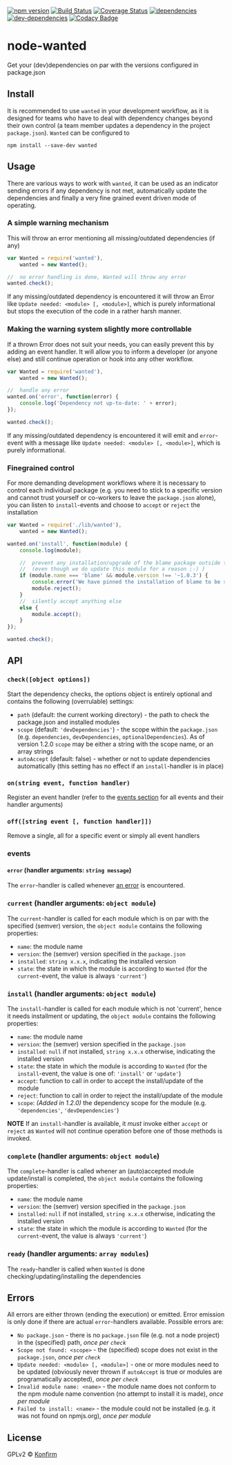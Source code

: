 [![npm version](https://badge.fury.io/js/wanted.svg)](http://badge.fury.io/js/wanted)
[![Build Status](https://travis-ci.org/konfirm/node-wanted.svg?branch=master)](https://travis-ci.org/konfirm/node-wanted)
[![Coverage Status](https://coveralls.io/repos/konfirm/node-wanted/badge.svg?branch=master)](https://coveralls.io/r/konfirm/node-wanted?branch=master)
[![dependencies](https://david-dm.org/konfirm/node-wanted.svg)](https://david-dm.org/konfirm/node-wanted#info=dependencies)
[![dev-dependencies](https://david-dm.org/konfirm/node-wanted/dev-status.svg)](https://david-dm.org/konfirm/node-wanted#info=devDependencies)
[![Codacy Badge](https://www.codacy.com/project/badge/cc8e3b668fc6495fbeb7117fdaa61f76)](https://www.codacy.com/app/rogier/node-wanted)

# node-wanted
Get your (dev)dependencies on par with the versions configured in package.json

## Install
It is recommended to use `wanted` in your development workflow, as it is designed for teams who have to deal with dependency changes beyond their own control (a team member updates a dependency in the project `package.json`). `Wanted` can be configured to
```
npm install --save-dev wanted
```

## Usage
There are various ways to work with `wanted`, it can be used as an indicator sending errors if any dependency is not met, automatically update the dependencies and finally a very fine grained event driven mode of operating.

### A simple warning mechanism
This will throw an error mentioning all missing/outdated dependencies (if any)
```js
var Wanted = require('wanted'),
	wanted = new Wanted();

//  no error handling is done, Wanted will throw any error
wanted.check();
```

If any missing/outdated dependency is encountered it will throw an Error like `Update needed: <module> [, <module>]`, which is purely informational but stops the execution of the code in a rather harsh manner.


### Making the warning system slightly more controllable
If a thrown Error does not suit your needs, you can easily prevent this by adding an event handler. It will allow you to inform a developer (or anyone else) and still continue operation or hook into any other workflow.
```js
var Wanted = require('wanted'),
	wanted = new Wanted();

//  handle any error
wanted.on('error', function(error) {
	console.log('Dependency not up-to-date: ' + error);
});

wanted.check();
```

If any missing/outdated dependency is encountered it will emit and `error`-event with a message like `Update needed: <module> [, <module>]`, which is purely informational.

### Finegrained control
For more demanding development workflows where it is necessary to control each individual package (e.g. you need to stick to a specific version and cannot trust yourself or co-workers to leave the `package.json` alone), you can listen to `install`-events and choose to `accept` or `reject` the installation
```js
var Wanted = require('./lib/wanted'),
	wanted = new Wanted();

wanted.on('install', function(module) {
	console.log(module);

	//  prevent any installation/upgrade of the blame package outside the ~1.0.3 range (>= 1.0.3 && < 1.1.0)
	//  (even though we do update this module for a reason ;-) )
	if (module.name === 'blame' && module.version !== '~1.0.3') {
		console.error('We have pinned the installation of blame to be >= 1.0.3 and < 1.1.0 for some reason');
		module.reject();
	}
	//  silently accept anything else
	else {
		module.accept();
	}
});

wanted.check();
```

## API
### `check([object options])`
Start the dependency checks, the options object is entirely optional and contains the following (overrulable) settings:
- `path` (default: the current working directory) - the path to check the package.json and installed modules
- `scope` (default: `'devDependencies'`) - the scope within the `package.json` (e.g. `dependencies`, `devDependencies`, `optionalDependencies`). As of version 1.2.0 `scope` may be either a string with the scope name, or an array strings
- `autoAccept` (default: false) - whether or not to update dependencies automatically (this setting has no effect if an `install`-handler is in place)

### `on(string event, function handler)`
Register an event handler (refer to the [events section](###events) for all events and their handler arguments)

### `off([string event [, function handler]])`
Remove a single, all for a specific event or simply all event handlers

### events
#### `error` (handler arguments: `string message`)
The `error`-handler is called whenever [an error](##Errors) is encountered.

### `current` (handler arguments: `object module`)
The `current`-handler is called for each module which is on par with the specified (semver) version, the `object module` contains the following properties:
- `name`: the module name
- `version`: the (semver) version specified in the `package.json`
- `installed`: `string x.x.x`, indicating the installed version
- `state`: the state in which the module is according to `Wanted` (for the `current`-event, the value is always `'current'`)

### `install` (handler arguments: `object module`)
The `install`-handler is called for each module which is not 'current', hence it needs installment or updating, the `object module` contains the following properties:
- `name`: the module name
- `version`: the (semver) version specified in the `package.json`
- `installed`: `null` if not installed, `string x.x.x` otherwise, indicating the installed version
- `state`: the state in which the module is according to `Wanted` (for the `install`-event, the value is one of: `'install'` or `'update'`)
- `accept`: function to call in order to accept the install/update of the module
- `reject`: function to call in order to reject the install/update of the module
- `scope`: _(Added in 1.2.0)_ the dependency scope for the module (e.g. `'dependencies'`, `'devDependencies'`)

**NOTE** If an `install`-handler is available, it *must* invoke either `accept` or `reject` as `Wanted` will not continue operation before one of those methods is invoked.

### `complete` (handler arguments: `object module`)
The `complete`-handler is called whener an (auto)accepted module update/install is completed, the `object module` contains the following properties:
- `name`: the module name
- `version`: the (semver) version specified in the `package.json`
- `installed`: `null` if not installed, `string x.x.x` otherwise, indicating the installed version
- `state`: the state in which the module is according to `Wanted` (for the `current`-event, the value is always `'current'`)


### `ready` (handler arguments: `array modules`)
The `ready`-handler is called when `Wanted` is done checking/updating/installing the dependencies



## Errors
All errors are either thrown (ending the execution) or emitted. Error emission is only done if there are actual `error`-handlers available.
Possible errors are:
- `No package.json` - there is no `package.json` file (e.g. not a node project) in the (specified) path, _once per `check`_
- `Scope not found: <scope>` - the (specified) scope does not exist in the `package.json`, _once per `check`_
- `Update needed: <module> [, <module>]` - one or more modules need to be updated (obviously never thrown if `autoAccept` is true or modules are programatically accepted), _once per `check`_
- `Invalid module name: <name>` - the module name does not conform to the npm module name convention (no attempt to install it is made), _once per module_
- `Failed to install: <name>` - the module could not be installed (e.g. it was not found on npmjs.org), _once per module_


## License
GPLv2 © [Konfirm](https://konfirm.eu)
